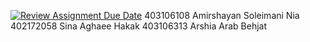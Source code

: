 [![Review Assignment Due Date](https://classroom.github.com/assets/deadline-readme-button-22041afd0340ce965d47ae6ef1cefeee28c7c493a6346c4f15d667ab976d596c.svg)](https://classroom.github.com/a/iDQJgb-p)
403106108 Amirshayan Soleimani Nia 
402172058 Sina Aghaee Hakak
403106313 Arshia Arab Behjat
